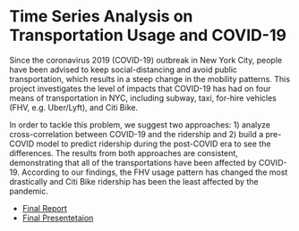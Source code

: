 # Time Series Analysis on Transportation Usage and COVID-19

Since the coronavirus 2019 (COVID-19) outbreak in New York City, people have been advised to keep social-distancing and avoid public transportation, which results in a steep change in the mobility patterns. This project investigates the level of impacts that COVID-19 has had on four means of transportation in NYC, including subway, taxi, for-hire vehicles (FHV, e.g. Uber/Lyft), and Citi Bike.

In order to tackle this problem, we suggest two approaches: 1) analyze cross-correlation between COVID-19 and the ridership and 2) build a pre-COVID model to predict ridership during the post-COVID era to see the differences. The results from both approaches are consistent, demonstrating that all of the transportations have been affected by COVID-19. According to our findings, the FHV usage pattern has changed the most drastically and Citi Bike ridership has been the least affected by the pandemic.

- <a href="https://github.com/sujeongcha/TimeSeries-Transporation-and-Covid19/blob/main/%5BFinal%20Report%5D%20TS%20Analysis%20on%20COVID%20and%20Transportation.pdf">Final Report</a>
- <a href="https://github.com/sujeongcha/TimeSeries-Transporation-and-Covid19/blob/main/%5BTS%20Final%5D%20Transportation%20Usage%20and%20Covid-19.pdf">Final Presentetaion</a>
